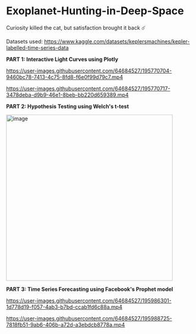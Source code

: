 # Exoplanet-Hunting-in-Deep-Space

Curiosity killed the cat, but satisfaction brought it back ☄️

Datasets used: https://www.kaggle.com/datasets/keplersmachines/kepler-labelled-time-series-data

__PART 1: Interactive Light Curves using Plotly__

https://user-images.githubusercontent.com/64684527/195770704-9460bc78-7413-4c75-8fd8-f6e0f99d79c7.mp4

https://user-images.githubusercontent.com/64684527/195770717-3478deba-d9b9-46e1-8beb-bb220d659389.mp4

__PART 2: Hypothesis Testing using Welch's t-test__

<img width="448" alt="image" src="https://user-images.githubusercontent.com/64684527/195773543-5a8c0aaa-6b37-45e8-aac6-0c5a5f091810.png">

__PART 3: Time Series Forecasting using Facebook's Prophet model__

https://user-images.githubusercontent.com/64684527/195986301-1d778d19-f057-4ab3-b7bd-ccab1fd6c88a.mp4

https://user-images.githubusercontent.com/64684527/195988725-7818fb51-9ab6-406b-a72d-a3ebdcb8778a.mp4

